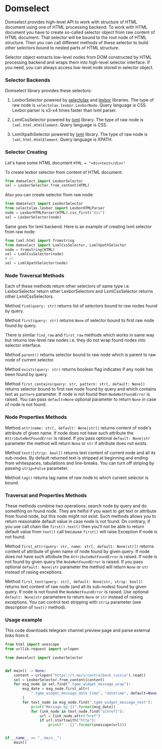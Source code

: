 # Domselect

Domselect provides high-level API to work with structure of HTML document using one of HTML processing backend.
To work with HTML document you have to create so-called selector object from raw content of HTML document.
That selector will be bound to the root node of HTML structure. Then you can call different methods of these selector
to build other selectors bound to nested parts of HTML structure.

Selector object extracts low-level nodes from DOM constructed by HTML processing backend and wraps them
into high-level selector interface. If you need, you can always access low-level node stored in selector object.

### Selector Backends

Domselect library provides these selectors:

1. LexborSelector powered by [selectolax](https://github.com/rushter/selectolax)
    and [lexbor](https://github.com/lexbor/lexbor) libraries. The type of raw node is `selectolax.lexbor.LexborNode`.
    Query language is CSS. Lexbor parser is x3-x4 times faster than lxml parser.

2. LxmlCssSelector powered by [lxml](https://github.com/lxml/lxml) library. The type of raw node is `lxml.html.HtmlElement`.
    Query language is CSS.

2. LxmlXpathSelector powered by [lxml](https://github.com/lxml/lxml) library. The type of raw node is `lxml.html.HtmlElement`.
    Query language is XPATH.

### Selector Creating

Let's have some HTML document `HTML = "<div>test</div>"`

To create lexbor selector from content of HTML document:

```python
from domselect import LexborSelector
sel = LexborSelector.from_content(HTML)
```

Also you can create selector from raw node:

```python
from domselect import LexborSelector
from selectolax.lexbor import LexborHTMLParser
node = LexborHTMLParser(HTML).css_first("div")
sel = LexborSelector(node)
```

Same goes for lxml backend. Here is an example of creating lxml selector from raw node:

```python
from lxml.html import fromstring
from domselect import LxmlCssSelector, LxmlXpathSelector
node = fromstring(HTML)
sel = LxmlCssSelector(node)
# or
sel = LxmlXpathSelector(node)
```

### Node Traversal Methods

Each of these methods return other selectors of same type i.e. LexborSelector return
other LexborSelectors and LxmlCssSelector returns other LxmlCssSelectors.

Method `find(query: str)` returns list of selectors bound to raw nodes found by query.

Method `first(query: str)` returns `None` of selector bound to first raw node found by query.

There is similar `find_raw` and `first_raw` methods which works in same way but returns low-level raw nodes
i.e. they do not wrap found nodes into selector interface.

Method `parent()` returns selector bound to raw node which is parent to raw node of current selector.

Method `exists(query: str)` returns boolean flag indicates if any node has been found by query.

Method `first_contains(query: str, pattern: str[, default: None])` returns selector bound to first raw node
found by query and which contains text as `pattern` parameter. If node is not found then
`NodeNotFoundError` is raised. You can pass `default=None` optional parameter to return `None` in case
of node is not found.


### Node Properties Methods

Method `attr(name: str[, default: None|str])` returns content of node's attribute of given name.
If node does not have such attribute the `AttributeNotFoundError` is raised. If you pass optional
`default: None|str` parameter the method will return `None` or `str` if attribute does not exists.

Method `text([strip: bool])` returns text content of current node and all its sub-nodes. By default
returned text is stripped at beginning and ending from whitespaces, tabulations and line-breaks. You
can turn off striping by passing `strip=False` parameter.

Method `tag()` returns tag name of raw node to which current selector is bound.

### Traversal and Properties Methods

These methods combine two operations: search node by query and do something on found node. They are helful
if you want to get text or attribute from found node, but this node might not exist. Such methods allows you
to return reasonable default value in case node is not found. On contrary, if you use call chain like `first().text()`
then you'll not be able to return default value from `text()` call because `first()` will raise Exception if
node is not found.

Method `first_attr(query: str, name: str[, default: None|str])` returns content of attribute of given name of node
found by given query.  If node does not have such attribute the `AttributeNotFoundError` is raised.
If node is not found by given query the `NodeNotFoundError` is raised. If you pass optional
`default: None|str` parameter the method will return `None` or `str` instead of rasing exceptions.

Method `first_text(query: str[, default: None|str, strip: bool])` returns text content of raw node (and all its
sub-nodes) found by given query. If node is not found the `NodeNotFoundError` is raised. Use optional `default: None|str`
parametere to return `None` or `str` instead of raising exceptions. You can control text stripping with `strip`
parameter (see description of `text()` method).

### Usage example

This code downloads telegram channel preview page and parse external links from it.

```python
from html import unescape
from urllib.request import urlopen

from domselect import LexborSelector


def main() -> None:
    content = urlopen("https://t.me/s/centralbank_russia").read()
    sel = LexborSelector.from_content(content)
    for msg_node in sel.find(".tgme_widget_message_wrap"):
        msg_date = msg_node.first_attr(
            ".tgme_widget_message_date time", "datetime", default=None
        )
        for text_node in msg_node.find(".tgme_widget_message_text"):
            print("Message by {}".format(msg_date))
            for link_node in text_node.find("a[href]"):
                url = link_node.attr("href")
                if url.startswith("http"):
                    print(" - {}".format(unescape(url)))


if __name__ == "__main__":
    main()
```
